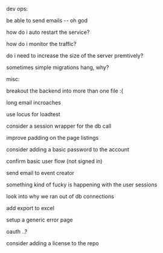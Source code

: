 

dev ops:

be able to send emails -- oh god

how do i auto restart the service?

how do i monitor the traffic?

do i need to increase the size of the server premtively?

sometimes simple migrations hang, why?

misc:

breakout the backend into more than one file :(

long email incroaches

use locus for loadtest

consider a session wrapper for the db call

improve padding on the page listings

consider adding a basic password to the account

confirm basic user flow (not signed in)

send email to event creator

something kind of fucky is happening with the user sessions

look into why we ran out of db connections

add export to excel

setup a generic error page

oauth ..?

consider adding a license to the repo


